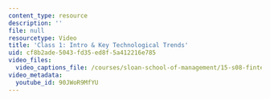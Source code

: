 ```yaml
---
content_type: resource
description: ''
file: null
resourcetype: Video
title: 'Class 1: Intro & Key Technological Trends'
uid: cf8b2ade-5043-fd35-ed8f-5a412216e785
video_files:
  video_captions_file: /courses/sloan-school-of-management/15-s08-fintech-shaping-the-financial-world-spring-2020/intro-and-key-trends/class-1-intro-key-technological-trends/90JWoR9MfYU.vtt
video_metadata:
  youtube_id: 90JWoR9MfYU
---
```


